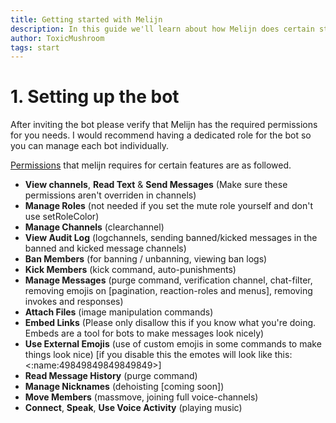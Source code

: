 ```yaml
---
title: Getting started with Melijn
description: In this guide we'll learn about how Melijn does certain stuff and basic configuration.
author: ToxicMushroom
tags: start
---
```


# 1. Setting up the bot
After <nuxt-link to='/invite' class='text-link'>inviting</nuxt-link> the bot please verify that Melijn has the required permissions for you needs.
I would recommend having a dedicated role for the bot so you can manage each bot individually.

<a class='text-link' rel="noopener noreferrer nofollow" href='https://support.discord.com/hc/en-us/articles/206029707-How-do-I-set-up-Permissions-'>Permissions</a> that melijn requires for certain features are as followed.
- **View channels**, **Read Text** & **Send Messages** (Make sure these permissions aren't overriden in channels)
- **Manage Roles** (not needed if you set the mute role yourself and don't use setRoleColor)
- **Manage Channels** (clearchannel)
- **View Audit Log** (logchannels, sending banned/kicked messages in the banned and kicked message channels)
- **Ban Members** (for banning / unbanning, viewing ban logs)
- **Kick Members** (kick command, auto-punishments)
- **Manage Messages** (purge command, verification channel, chat-filter, removing emojis on [pagination, reaction-roles and menus], removing invokes and responses)
- **Attach Files** (image manipulation commands)
- **Embed Links** (Please only disallow this if you know what you're doing. Embeds are a tool for bots to make messages look nicely)
- **Use External Emojis** (use of custom emojis in some commands to make things look nice) [if you disable this the emotes will look like this: <:name:49849849849849849>]
- **Read Message History** (purge command)
- **Manage Nicknames** (dehoisting [coming soon])
- **Move Members** (massmove, joining full voice-channels)
- **Connect**, **Speak**, **Use Voice Activity** (playing music)


